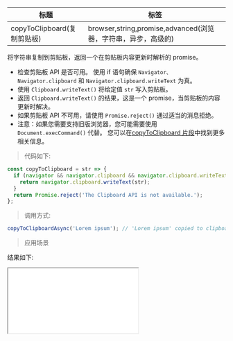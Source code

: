 | 标题                        | 标签                                                          |
| --------------------------- | ------------------------------------------------------------- |
| copyToClipboard(复制剪贴板) | browser,string,promise,advanced(浏览器，字符串，异步，高级的) |

将字符串复制到剪贴板，返回一个在剪贴板内容更新时解析的 promise。

- 检查剪贴板 API 是否可用。 使用 if 语句确保 `Navigator、Navigator.clipboard` 和 `Navigator.clipboard.writeText` 为真。
- 使用 `Clipboard.writeText()` 将给定值 `str` 写入剪贴板。
- 返回 `Clipboard.writeText()` 的结果，这是一个 promise，当剪贴板的内容更新时解决。
- 如果剪贴板 API 不可用，请使用 `Promise.reject()` 通过适当的消息拒绝。
- 注意：如果您需要支持旧版浏览器，您可能需要使用 `Document.execCommand()` 代替。 您可以在[copyToClipboard 片段](https://github.com/eveningwater/code-segment/blob/main/codes/javascript/copyToClipboard.md)中找到更多相关信息。

> 代码如下:

```js
const copyToClipboard = str => {
  if (navigator && navigator.clipboard && navigator.clipboard.writeText) {
    return navigator.clipboard.writeText(str);
  }
  return Promise.reject('The Clipboard API is not available.');
};
```

> 调用方式:

```js
copyToClipboardAsync('Lorem ipsum'); // 'Lorem ipsum' copied to clipboard.
```

> 应用场景

<div class="code-editor" data-url="codes/javascript/html/copyToClipboardAsync.html" data-language="html"></div>

结果如下:

<iframe src="codes/javascript/html/copyToClipboardAsync.html"></iframe>
